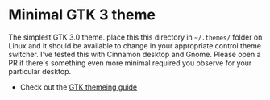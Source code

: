 # Minimal GTK 3 theme

The simplest GTK 3.0 theme. place this this directory in `~/.themes/` folder on Linux and it should be available to change in your appropriate control theme switcher. I've tested this with Cinnamon desktop and Gnome. Please open a PR if there's something even more minimal required you observe for your particular desktop.

* Check out the [GTK themeing guide](https://github.com/surajmandalcell/Gtk-Theming-Guide/blob/master/creating_gtk_themes.md)
